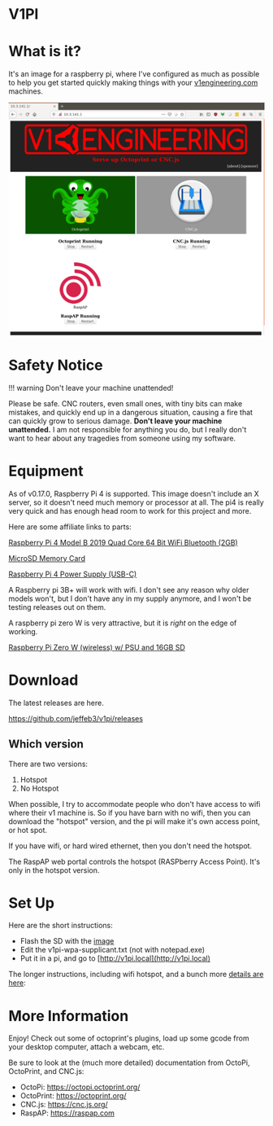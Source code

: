 
# V1PI

What is it?
===========

It's an image for a raspberry pi, where I've configured as much as possible to help you get started
quickly making things with your [v1engineering.com](http://v1engineering.com) machines.

![image](img/v1pi.png)

Safety Notice
=============

!!! warning
    Don't leave your machine unattended!

Please be safe. CNC routers, even small ones, with tiny bits can make mistakes, and quickly end up
in a dangerous situation, causing a fire that can quickly grow to serious damage. **Don't leave your
machine unattended.** I am not responsible for anything you do, but I really don't want to hear about
any tragedies from someone using my software.

Equipment
======

As of v0.17.0, Raspberry Pi 4 is supported. This image doesn't include an X server, so it doesn't
need much memory or processor at all. The pi4 is really very quick and has enough head room to work
for this project and more.

Here are some affiliate links to parts:

[Raspberry Pi 4 Model B 2019 Quad Core 64 Bit WiFi Bluetooth (2GB)](https://amzn.to/2r2MnHX)

[MicroSD Memory Card](https://amzn.to/2DxPn1C)

[Raspberry Pi 4 Power Supply (USB-C)](https://amzn.to/33xweYg)

A Raspberry pi 3B+ will work with wifi. I don't see any reason why older models won't, but I don't
have any in my supply anymore, and I won't be testing releases out on them.

A raspberry pi zero W is very attractive, but it is _right_ on the edge of working.

[Raspberry Pi Zero W (wireless) w/ PSU and 16GB SD](https://amzn.to/2DBYPBa)

Download
======

The latest releases are here.

https://github.com/jeffeb3/v1pi/releases

Which version
-------------

There are two versions:

1. Hotspot
1. No Hotspot

When possible, I try to accommodate people who don't have access to wifi where their v1 machine is.
So if you have barn with no wifi, then you can download the "hotspot" version, and the pi will make
it's own access point, or hot spot.

If you have wifi, or hard wired ethernet, then you don't need the hotspot.

The RaspAP web portal controls the hotspot (RASPberry Access Point). It's only in the hotspot
version.

Set Up
======

Here are the short instructions:

 * Flash the SD with the [image](https://github.com/jeffeb3/v1pi/releases)
 * Edit the v1pi-wpa-supplicant.txt (not with notepad.exe)
 * Put it in a pi, and go to [http://v1pi.local](http://v1pi.local)

The longer instructions, including wifi hotspot, and a bunch more [details are here](setup.md):

More Information
================

Enjoy! Check out some of octoprint's plugins, load up some gcode from your desktop computer, attach
a webcam, etc.

Be sure to look at the (much more detailed) documentation from OctoPi, OctoPrint, and CNC.js:

 * OctoPi: https://octopi.octoprint.org/
 * OctoPrint: https://octoprint.org/
 * CNC.js: https://cnc.js.org/
 * RaspAP: https://raspap.com

